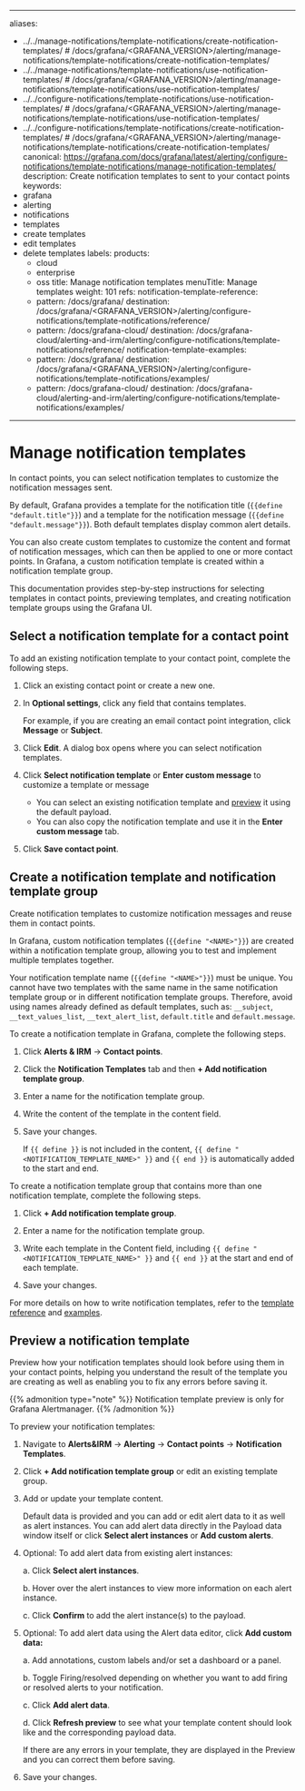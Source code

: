 -----

aliases:

- ../../manage-notifications/template-notifications/create-notification-templates/ \# /docs/grafana/\<GRAFANA\_VERSION\>/alerting/manage-notifications/template-notifications/create-notification-templates/
- ../../manage-notifications/template-notifications/use-notification-templates/ \# /docs/grafana/\<GRAFANA\_VERSION\>/alerting/manage-notifications/template-notifications/use-notification-templates/
- ../../configure-notifications/template-notifications/use-notification-templates/ \# /docs/grafana/\<GRAFANA\_VERSION\>/alerting/manage-notifications/template-notifications/use-notification-templates/
- ../../configure-notifications/template-notifications/create-notification-templates/ \# /docs/grafana/\<GRAFANA\_VERSION\>/alerting/manage-notifications/template-notifications/create-notification-templates/
  canonical: https://grafana.com/docs/grafana/latest/alerting/configure-notifications/template-notifications/manage-notification-templates/
  description: Create notification templates to sent to your contact points
  keywords:
- grafana
- alerting
- notifications
- templates
- create templates
- edit templates
- delete templates
  labels:
  products:
  - cloud
  - enterprise
  - oss
    title: Manage notification templates
    menuTitle: Manage templates
    weight: 101
    refs:
    notification-template-reference:
  - pattern: /docs/grafana/
    destination: /docs/grafana/\<GRAFANA\_VERSION\>/alerting/configure-notifications/template-notifications/reference/
  - pattern: /docs/grafana-cloud/
    destination: /docs/grafana-cloud/alerting-and-irm/alerting/configure-notifications/template-notifications/reference/
    notification-template-examples:
  - pattern: /docs/grafana/
    destination: /docs/grafana/\<GRAFANA\_VERSION\>/alerting/configure-notifications/template-notifications/examples/
  - pattern: /docs/grafana-cloud/
    destination: /docs/grafana-cloud/alerting-and-irm/alerting/configure-notifications/template-notifications/examples/

-----

# Manage notification templates

In contact points, you can select notification templates to customize the notification messages sent.

By default, Grafana provides a template for the notification title (`{{define "default.title"}}`) and a template for the notification message (`{{define "default.message"}}`). Both default templates display common alert details.

You can also create custom templates to customize the content and format of notification messages, which can then be applied to one or more contact points. In Grafana, a custom notification template is created within a notification template group.

This documentation provides step-by-step instructions for selecting templates in contact points, previewing templates, and creating notification template groups using the Grafana UI.

## Select a notification template for a contact point

To add an existing notification template to your contact point, complete the following steps.

1. Click an existing contact point or create a new one.

2. In **Optional settings**, click any field that contains templates.
   
   For example, if you are creating an email contact point integration, click **Message** or **Subject**.

3. Click **Edit**.
   A dialog box opens where you can select notification templates.

4. Click **Select notification template** or **Enter custom message** to customize a template or message
   
   - You can select an existing notification template and [preview](#preview-a-notification-template) it using the default payload.
   - You can also copy the notification template and use it in the **Enter custom message** tab.

5. Click **Save contact point**.

## Create a notification template and notification template group

Create notification templates to customize notification messages and reuse them in contact points.

In Grafana, custom notification templates (`{{define "<NAME>"}}`) are created within a notification template group, allowing you to test and implement multiple templates together.

Your notification template name (`{{define "<NAME>"}}`) must be unique. You cannot have two templates with the same name in the same notification template group or in different notification template groups. Therefore, avoid using names already defined as default templates, such as: `__subject`, `__text_values_list`, `__text_alert_list`, `default.title` and `default.message`.

To create a notification template in Grafana, complete the following steps.

1. Click **Alerts & IRM** -\> **Contact points**.

2. Click the **Notification Templates** tab and then **+ Add notification template group**.

3. Enter a name for the notification template group.

4. Write the content of the template in the content field.

5. Save your changes.
   
   If `{{ define }}` is not included in the content, `{{ define "<NOTIFICATION_TEMPLATE_NAME>" }}` and `{{ end }}` is automatically added to the start and end.

To create a notification template group that contains more than one notification template, complete the following steps.

1. Click **+ Add notification template group**.

2. Enter a name for the notification template group.

3. Write each template in the Content field, including `{{ define "<NOTIFICATION_TEMPLATE_NAME>" }}` and `{{ end }}` at the start and end of each template.

4. Save your changes.

For more details on how to write notification templates, refer to the [template reference](ref:notification-template-reference) and [examples](ref:notification-template-examples).

## Preview a notification template

Preview how your notification templates should look before using them in your contact points, helping you understand the result of the template you are creating as well as enabling you to fix any errors before saving it.

{{% admonition type="note" %}}
Notification template preview is only for Grafana Alertmanager.
{{% /admonition %}}

To preview your notification templates:

1. Navigate to **Alerts\&IRM** -\> **Alerting** -\> **Contact points** -\> **Notification Templates**.

2. Click **+ Add notification template group** or edit an existing template group.

3. Add or update your template content.
   
   Default data is provided and you can add or edit alert data to it as well as alert instances. You can add alert data directly in the Payload data window itself or click **Select alert instances** or **Add custom alerts**.

4. Optional: To add alert data from existing alert instances:
   
   a. Click **Select alert instances**.
   
   b. Hover over the alert instances to view more information on each alert instance.
   
   c. Click **Confirm** to add the alert instance(s) to the payload.

5. Optional: To add alert data using the Alert data editor, click **Add custom data:**
   
   a. Add annotations, custom labels and/or set a dashboard or a panel.
   
   b. Toggle Firing/resolved depending on whether you want to add firing or resolved alerts to your notification.
   
   c. Click **Add alert data**.
   
   d. Click **Refresh preview** to see what your template content should look like and the corresponding payload data.
   
   If there are any errors in your template, they are displayed in the Preview and you can correct them before saving.

6. Save your changes.
